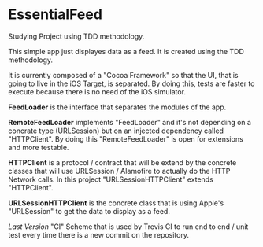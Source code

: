 # EssentialFeed
Studying Project using TDD methodology.

This simple app just displayes data as a feed.
It is created using the TDD methodology.

It is currently composed of a "Cocoa Framework" so that the UI, that is going to live in the iOS Target, is separated.
By doing this, tests are faster to execute because there is no need of the iOS simulator.

**FeedLoader** is the interface that separates the modules of the app.

**RemoteFeedLoader** implements "FeedLoader" and it's not depending on a concrate type (URLSession) but on an injected dependency called "HTTPClient". By doing this "RemoteFeedLoader" is open for extensions and more testable.

**HTTPClient** is a protocol / contract that will be extend by the concrete classes that will use URLSession / Alamofire to actually do the HTTP Network calls. In this project "URLSessionHTTPClient" extends "HTTPClient".

**URLSessionHTTPClient** is the concrete class that is using Apple's "URLSession" to get the data to display as a feed.

*Last Version*
"CI" Scheme that is used by Trevis CI to run end to end / unit test every time there is a new commit on the repository.
